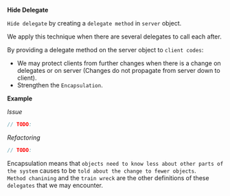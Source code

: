 **Hide Delegate**

`Hide delegate` by creating a `delegate method` in `server` object.

We apply this technique when there are several delegates to call each after.  

By providing a delegate method on the server object to `client codes`:
* We may protect clients from further changes when there is a change on delegates or on server (Changes do not propagate from server down to client).
* Strengthen the `Encapsulation`.

**Example**

_Issue_

```csharp
// TODO:
```

_Refactoring_

```csharp
// TODO:
```
Encapsulation means that `objects need to know less about other parts of the system` causes to be `told about the change to fewer objects`.  
`Method chanining` and the `train wreck` are the other definitions of these `delegates` that we may encounter.
